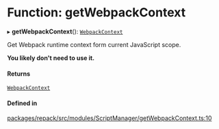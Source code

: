 # Function: getWebpackContext

▸ **getWebpackContext**(): [`WebpackContext`](../interfaces/WebpackContext.md)

Get Webpack runtime context form current JavaScript scope.

__You likely don't need to use it.__

#### Returns

[`WebpackContext`](../interfaces/WebpackContext.md)

#### Defined in

[packages/repack/src/modules/ScriptManager/getWebpackContext.ts:10](https://github.com/callstack/repack/blob/1d9a1bb/packages/repack/src/modules/ScriptManager/getWebpackContext.ts#L10)
